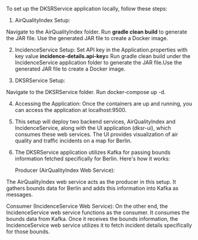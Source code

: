 To set up the DKSRService application locally, follow these steps:

1) AirQualityIndex Setup:

Navigate to the AirQualityIndex folder.
Run **gradle clean build** to generate the JAR file.
Use the generated JAR file to create a Docker image.

2) IncidenceService Setup:
Set API key in the Application.properties with key value **incidence-details.api-key=**
Run gradle clean build under the IncidenceService application folder to generate the JAR file.Use the generated JAR file to create a Docker image.

3) DKSRService Setup:

Navigate to the DKSRService folder.
Run docker-compose up -d.

4) Accessing the Application: Once the containers are up and running, you can access the application at localhost:9500.
5) This setup will deploy two backend services, AirQualityIndex and IncidenceService, along with the UI application (dksr-ui), which consumes these web services. 
   The UI provides visualization of air quality and traffic incidents on a map for Berlin.
6) The DKSRService application utilizes Kafka for passing bounds information fetched specifically for Berlin. Here's how it works:

    Producer (AirQualityIndex Web Service):

The AirQualityIndex web service acts as the producer in this setup.
It gathers bounds data for Berlin and adds this information into Kafka as messages.

Consumer (IncidenceService Web Service):
On the other end, the IncidenceService web service functions as the consumer.
It consumes the bounds data from Kafka.
Once it receives the bounds information, the IncidenceService web service utilizes it to fetch incident details specifically for those bounds.






